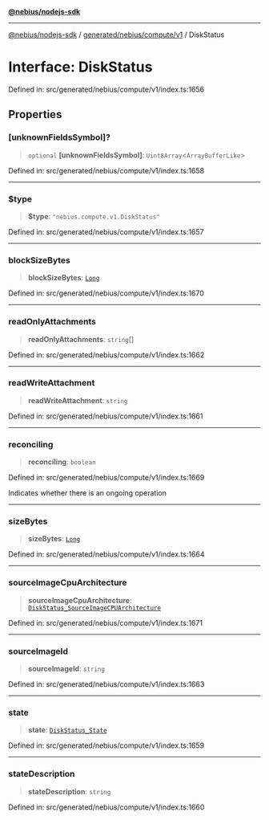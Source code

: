 [**@nebius/nodejs-sdk**](../../../../../README.md)

---

[@nebius/nodejs-sdk](../../../../../README.md) / [generated/nebius/compute/v1](../README.md) / DiskStatus

# Interface: DiskStatus

Defined in: src/generated/nebius/compute/v1/index.ts:1656

## Properties

### \[unknownFieldsSymbol\]?

> `optional` **\[unknownFieldsSymbol\]**: `Uint8Array`\<`ArrayBufferLike`\>

Defined in: src/generated/nebius/compute/v1/index.ts:1658

---

### $type

> **$type**: `"nebius.compute.v1.DiskStatus"`

Defined in: src/generated/nebius/compute/v1/index.ts:1657

---

### blockSizeBytes

> **blockSizeBytes**: [`Long`](../../../../../runtime/protos/core/classes/Long.md)

Defined in: src/generated/nebius/compute/v1/index.ts:1670

---

### readOnlyAttachments

> **readOnlyAttachments**: `string`[]

Defined in: src/generated/nebius/compute/v1/index.ts:1662

---

### readWriteAttachment

> **readWriteAttachment**: `string`

Defined in: src/generated/nebius/compute/v1/index.ts:1661

---

### reconciling

> **reconciling**: `boolean`

Defined in: src/generated/nebius/compute/v1/index.ts:1669

Indicates whether there is an ongoing operation

---

### sizeBytes

> **sizeBytes**: [`Long`](../../../../../runtime/protos/core/classes/Long.md)

Defined in: src/generated/nebius/compute/v1/index.ts:1664

---

### sourceImageCpuArchitecture

> **sourceImageCpuArchitecture**: [`DiskStatus_SourceImageCPUArchitecture`](../type-aliases/DiskStatus_SourceImageCPUArchitecture.md)

Defined in: src/generated/nebius/compute/v1/index.ts:1671

---

### sourceImageId

> **sourceImageId**: `string`

Defined in: src/generated/nebius/compute/v1/index.ts:1663

---

### state

> **state**: [`DiskStatus_State`](../type-aliases/DiskStatus_State.md)

Defined in: src/generated/nebius/compute/v1/index.ts:1659

---

### stateDescription

> **stateDescription**: `string`

Defined in: src/generated/nebius/compute/v1/index.ts:1660
